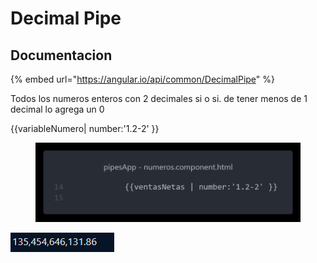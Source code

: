 # Decimal Pipe

## Documentacion

{% embed url="https://angular.io/api/common/DecimalPipe" %}

Todos los numeros enteros con 2 decimales si o si. de tener menos de 1 decimal lo agrega un 0

\{{variableNumero| number:'1.2-2' \}}

<figure><img src="../.gitbook/assets/image (2) (2).png" alt=""><figcaption></figcaption></figure>



<img src="../.gitbook/assets/image (3) (1).png" alt="" data-size="original">
